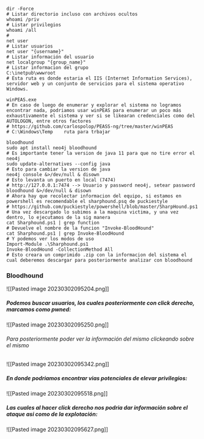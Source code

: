 ```shell
dir -Force 
# Listar directorio incluso con archivos ocultos
whoami /priv 
# Listar privilegios 
whoami /all
#
net user
# Listar usuarios
net user "{username}"
# Listar información del usuario
net localgroup "{group_name}"
# Listar informacion del grupo
C:\inetpub\wwwroot 
# Esta ruta es donde estaria el IIS (Internet Information Services), servidor web y un conjunto de servicios para el sistema operativo Windows. 

winPEAS.exe
# En caso de luego de enumerar y explorar el sistema no logramos encontrar nada, podriamos usar winPEAS para enumerar un poco más exhaustivamente el sistema y ver si se likearan credenciales como del AUTOLOGON, entre otros factores
# https://github.com/carlospolop/PEASS-ng/tree/master/winPEAS
# C:\Windows\Temp    ruta para trbajar

bloodhound
sudo apt install neo4j bloodhound
# Es importante tener la version de java 11 para que no tire error el neo4j
sudo update-alternatives --config java 
# Esto para cambiar la version de java 
neo4j console &>/dev/null & disown 
# Esto levanta un puerto en local (7474)
# http://127.0.0.1:7474 --> Usuario y password neo4j, setear password
bloodhound &>/dev/null & disown 
# Ahora hay que recolectar informacion del equipo, si estamos en powershell es recomendable el sharphound.psq de puckiestyle
# https://github.com/puckiestyle/powershell/blob/master/SharpHound.ps1
# Una vez descargado lo subimos a la maquina victima, y una vez dentro, lo ejecutamos de la sig manera
cat Sharphound.ps1 | grep function 
# Devuelve el nombre de la funcion "Invoke-BloodHound"
cat Sharphound.ps1 | grep Invoke-BloodHound
# Y podemos ver los modos de uso
Import-Module .\Sharphound.ps1
Invoke-BloodHound -CollectionMethod All
# Esto creara un comprimido .zip con la informacion del sistema el cual deberemos descargar para posteriormente analizar con bloodhound 
```

### Bloodhound 

![[Pasted image 20230302095204.png]]

##### Podemos buscar usuarios, los cuales posteriormente con click derecho, marcamos como pwned:

![[Pasted image 20230302095250.png]]

###### Para posteriormente poder ver la información del mismo clickeando sobre el mismo

![[Pasted image 20230302095342.png]]

##### En donde podriamos encontrar vias potenciales de elevar privilegios: 

![[Pasted image 20230302095518.png]]

##### Las cuales al hacer click derecho nos podria dar información sobre el ataque asi como de la explotación: 

![[Pasted image 20230302095627.png]]